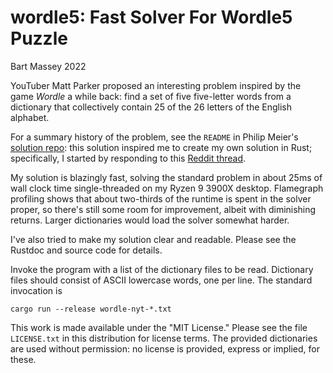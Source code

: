 # wordle5: Fast Solver For Wordle5 Puzzle
Bart Massey 2022

YouTuber Matt Parker proposed an interesting problem
inspired by the game *Wordle* a while back: find a set of
five five-letter words from a dictionary that collectively
contain 25 of the 26 letters of the English alphabet.

For a summary history of the problem, see the `README` in
Philip Meier's
[solution repo](https://github.com/pmeier/parker-word-puzzle):
this solution inspired me to create my own solution in Rust;
specifically, I started by responding to this
[Reddit thread](https://www.reddit.com/r/learnrust/comments/x5ykmt/comment/in7l45g/).

My solution is blazingly fast, solving the standard problem
in about 25ms of wall clock time single-threaded on my Ryzen
9 3900X desktop. Flamegraph profiling shows that about
two-thirds of the runtime is spent in the solver proper, so
there's still some room for improvement, albeit with
diminishing returns. Larger dictionaries would load the
solver somewhat harder.

I've also tried to make my solution clear and
readable. Please see the Rustdoc and source code for
details.

Invoke the program with a list of the dictionary files to be
read. Dictionary files should consist of ASCII lowercase
words, one per line. The standard invocation is

```
cargo run --release wordle-nyt-*.txt
```

This work is made available under the "MIT License."  Please
see the file `LICENSE.txt` in this distribution for license
terms.  The provided dictionaries are used without
permission: no license is provided, express or implied, for
these.
